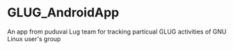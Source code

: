 GLUG_AndroidApp
===============

An app from puduvai Lug team for tracking particual GLUG activities of GNU Linux user's group

